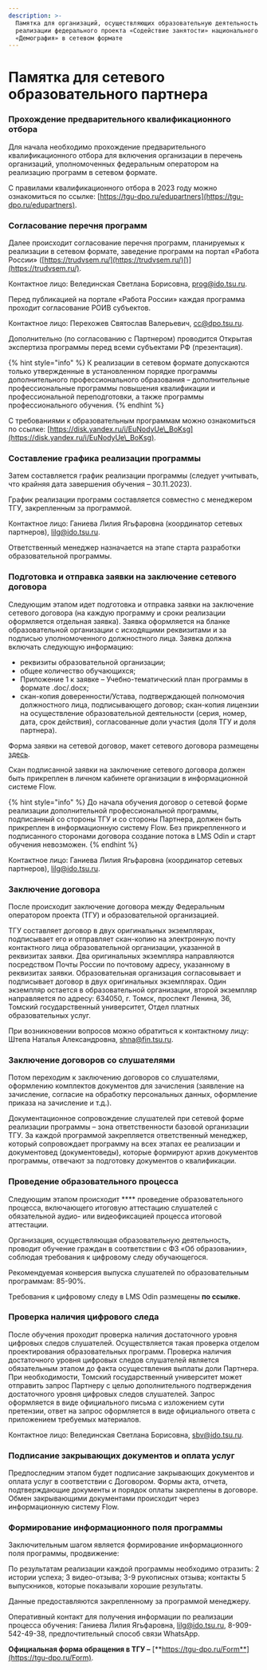 ```yaml
---
description: >-
  Памятка для организаций, осуществляющих образовательную деятельность в рамках
  реализации федерального проекта «Содействие занятости» национального проекта
  «Демография» в сетевом формате
---
```


# Памятка для сетевого образовательного партнера

### П**рохождение предварительного квалификационного отбора**

Для начала необходимо прохождение предварительного квалификационного отбора для включения организации в перечень организаций, уполномоченных федеральным оператором на реализацию программ в сетевом формате.

С правилами квалификационного отбора в 2023 году можно ознакомиться по ссылке: [https://tgu-dpo.ru/edupartners](https://tgu-dpo.ru/edupartners).

### **Согласование перечня программ**

Далее происходит согласование перечня программ, планируемых к реализации в сетевом формате, заведение программ на портал «Работа России» ([https://trudvsem.ru/](https://trudvsem.ru/)[)](https://trudvsem.ru/).

Контактное лицо: Велединская Светлана Борисовна, [prog@ido.tsu.ru](mailto:prog@ido.tsu.ru).

Перед публикацией на портале «Работа России» каждая программа проходит согласование РОИВ субъектов.&#x20;

Контактное лицо: Перехожев Святослав Валерьевич, [cc@dpo.tsu.ru](mailto:cc@dpo.tsu.ru).

Дополнительно (по согласованию с Партнером) проводится Открытая экспертиза программы перед всеми субъектами РФ (презентация).

{% hint style="info" %}
К реализации в сетевом формате допускаются только утвержденные в установленном порядке программы дополнительного профессионального образования – дополнительные профессиональные программы повышения квалификации и профессиональной переподготовки, а также программы профессионального обучения.
{% endhint %}

С требованиями к образовательным программам можно ознакомиться по ссылке: [https://disk.yandex.ru/i/EuNodyUe\_BoKsg](https://disk.yandex.ru/i/EuNodyUe\_BoKsg).

### Составление графика реализации программы

Затем составляется график реализации программы (следует учитывать, что крайняя дата завершения обучения – 30.11.2023).

График реализации программ составляется совместно с менеджером ТГУ, закрепленным за программой.

Контактное лицо: Ганиева Лилия Ягьфаровна (координатор сетевых партнеров), [lilg@ido.tsu.ru](mailto:lilg@ido.tsu.ru).

Ответственный менеджер назначается на этапе старта разработки образовательной программы.

### Подготовка и отправка заявки на заключение сетевого договора

Следующим этапом идет подготовка и отправка заявки на заключение сетевого договора (на каждую программу и сроки реализации оформляется отдельная заявка). Заявка оформляется на бланке образовательной организации с исходящими реквизитами и за подписью уполномоченного должностного лица. Заявка должна включать следующую информацию:

* реквизиты образовательной организации;&#x20;
* общее количество обучающихся;
* Приложение 1 к заявке – Учебно-тематический план программы в формате .doc/.docx;
* скан-копия доверенности/Устава, подтверждающей полномочия должностного лица, подписывающего договор; скан-копия лицензии на осуществление образовательной деятельности (серия, номер, дата, срок действия),  согласованные доли участия (доля ТГУ и доля партнера).

Форма заявки на сетевой договор, макет сетевого договора размещены [здесь](https://disk.yandex.ru/client/disk/%D0%94%D0%B5%D0%BC%D0%BE%D0%B3%D1%80%D0%B0%D1%84%D0%B8%D1%8F%202022/%D0%A1%D0%B5%D1%82%D0%B5%D0%B2%D0%BE%D0%B5%20%D0%B2%D0%B7%D0%B0%D0%B8%D0%BC%D0%BE%D0%B4%D0%B5%D0%B9%D1%81%D1%82%D0%B2%D0%B8%D0%B5).&#x20;

Скан подписанной заявки на заключение сетевого договора должен быть прикреплен в личном кабинете организации в информационной системе Flow.

{% hint style="info" %}
До начала обучения договор о сетевой форме реализации дополнительной профессиональной программы, подписанный со стороны ТГУ и со стороны Партнера, должен быть прикреплен в информационную систему Flow. Без прикрепленного и подписанного сторонами договора создание потока в LMS Odin и старт обучения невозможен.&#x20;
{% endhint %}

Контактное лицо: Ганиева Лилия Ягьфаровна (координатор сетевых партнеров), [lilg@ido.tsu.ru](mailto:lilg@ido.tsu.ru).

### Заключение договора

После происходит заключение договора между Федеральным оператором проекта (ТГУ) и образовательной организацией.&#x20;

ТГУ составляет договор в двух оригинальных экземплярах, подписывает его и отправляет скан-копию на электронную почту контактного лица образовательной организации, указанной в реквизитах заявки. Два оригинальных экземпляра направляются посредством Почты России по почтовому адресу, указанному в реквизитах заявки. Образовательная организация согласовывает и подписывает договор в двух оригинальных экземплярах. Один экземпляр остается в образовательной организации, второй экземпляр направляется по адресу: 634050, г. Томск, проспект Ленина, 36, Томский государственный университет, Отдел платных образовательных услуг.&#x20;

При возникновении вопросов можно обратиться к контактному лицу: Штепа Наталья Александровна, [shna@fin.tsu.ru](mailto:shna@fin.tsu.ru).

### Заключение договоров со слушателями

Потом переходим к заключению договоров со слушателями, оформлению комплектов документов для зачисления (заявление на зачисление, согласие на обработку персональных данных, оформление приказа на зачисление и т.д.).

Документационное сопровождение слушателей при сетевой форме реализации программы – зона ответственности базовой организации ТГУ. За каждой программой закрепляется ответственный менеджер, который сопровождает программу на всех этапах ее реализации и документовед (документоведы), которые формируют архив документов программы, отвечают за подготовку документов о квалификации.&#x20;

### Проведение образовательного процесса

Следующим этапом происходит **** проведение образовательного процесса, включающего итоговую аттестацию слушателей с обязательной аудио- или видеофиксацией процесса итоговой аттестации.&#x20;

Организация, осуществляющая образовательную деятельность, проводит обучение граждан в соответствии с ФЗ «Об образовании», соблюдая требования к цифровому следу обучающегося.

Рекомендуемая конверсия выпуска слушателей по образовательным программам: 85-90%.

Требования к цифровому следу в LMS Odin размещены **по ссылке.**&#x20;

### **Проверка наличия цифрового следа**

После обучения проходит проверка наличия достаточного уровня цифровых следов слушателей. Осуществляется такая проверка отделом проектирования образовательных программ. Проверка наличия достаточного уровня цифровых следов слушателей является обязательным этапом до факта осуществления выплаты доли Партнера. При необходимости, Томский государственный университет может отправить запрос Партнеру с целью дополнительного подтверждения достаточного уровня цифровых следов слушателей. Запрос оформляется в виде официального письма с изложением сути претензии, ответ на запрос оформляется в виде официального ответа с приложением требуемых материалов.

Контактное лицо: Велединская Светлана Борисовна, [sbv@ido.tsu.ru](mailto:sbv@ido.tsu.ru).

### Подписание закрывающих документов и оплата услуг

Предпоследним этапом будет подписание закрывающих документов и оплата услуг в соответствии с Договором. Формы акта, отчета, подтверждающие документы и порядок оплаты закреплены в договоре. Обмен закрывающими документами происходит через информационную систему Flow.

### Формирование информационного поля программы

Заключительным шагом является формирование информационного поля программы, продвижение:&#x20;

По результатам реализации каждой программы необходимо отразить: 2 истории успеха; 3        видео-отзыва; 3-9 рукописных отзыва; контакты 5 выпускников, которые показывали хорошие результаты.

Данные предоставляются закрепленному за программой менеджеру.

Оперативный контакт для получения информации по реализации процесса обучения: Ганиева Лилия Ягьфаровна, [lilg@ido.tsu.ru](mailto:lilg@ido.tsu.ru), 8-909-542-49-38, предпочтительный способ связи WhatsApp.

**Официальная форма обращения в ТГУ –** [**https://tgu-dpo.ru/Form**](https://tgu-dpo.ru/Form).
